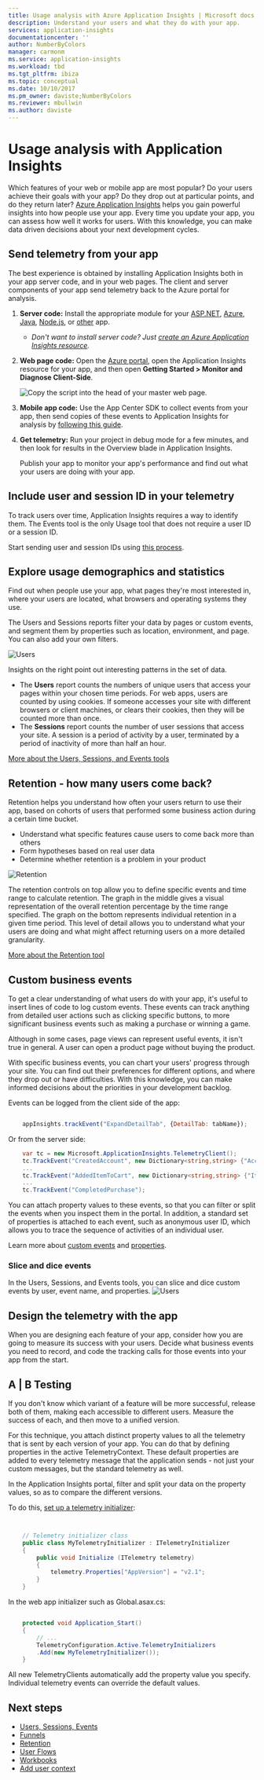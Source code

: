 ```yaml
---
title: Usage analysis with Azure Application Insights | Microsoft docs
description: Understand your users and what they do with your app.
services: application-insights
documentationcenter: ''
author: NumberByColors
manager: carmonm
ms.service: application-insights
ms.workload: tbd
ms.tgt_pltfrm: ibiza
ms.topic: conceptual
ms.date: 10/10/2017
ms.pm_owner: daviste;NumberByColors
ms.reviewer: mbullwin
ms.author: daviste
---
```


# Usage analysis with Application Insights

Which features of your web or mobile app are most popular? Do your users achieve their goals with your app? Do they drop out at particular points, and do they return later?  [Azure Application Insights](app-insights-overview.md) helps you gain powerful insights into how people use your app. Every time you update your app, you can assess how well it works for users. With this knowledge, you can make data driven decisions about your next development cycles.

## Send telemetry from your app

The best experience is obtained by installing Application Insights both in your app server code, and in your web pages. The client and server components of your app send telemetry back to the Azure portal for analysis.

1. **Server code:** Install the appropriate module for your [ASP.NET](app-insights-asp-net.md), [Azure](app-insights-overview.md), [Java](app-insights-java-get-started.md), [Node.js](app-insights-nodejs.md), or [other](app-insights-platforms.md) app.

    * *Don't want to install server code? Just [create an Azure Application Insights resource](app-insights-create-new-resource.md).*

2. **Web page code:** Open the [Azure portal](https://portal.azure.com), open the Application Insights resource for your app, and then open **Getting Started > Monitor and Diagnose Client-Side**. 

    ![Copy the script into the head of your master web page.](./media/app-insights-usage-overview/02-monitor-web-page.png)

3. **Mobile app code:** Use the App Center SDK to collect events from your app, then send copies of these events to Application Insights for analysis by [following this guide](app-insights-mobile-center-quickstart.md).

4. **Get telemetry:** Run your project in debug mode for a few minutes, and then look for results in the Overview blade in Application Insights.

    Publish your app to monitor your app's performance and find out what your users are doing with your app.

## Include user and session ID in your telemetry
To track users over time, Application Insights requires a way to identify them. The Events tool is the only Usage tool that does not require a user ID or a session ID.

Start sending user and session IDs using [this process](https://docs.microsoft.com/azure/application-insights/app-insights-usage-send-user-context).

## Explore usage demographics and statistics
Find out when people use your app, what pages they're most interested in, where your users are located, what browsers and operating systems they use. 

The Users and Sessions reports filter your data by pages or custom events, and segment them by properties such as location, environment, and page. You can also add your own filters.

![Users](./media/app-insights-usage-overview/users.png)  

Insights on the right point out interesting patterns in the set of data.  

* The **Users** report counts the numbers of unique users that access your pages within your chosen time periods. For web apps, users are counted by using cookies. If someone accesses your site with different browsers or client machines, or clears their cookies, then they will be counted more than once.
* The **Sessions** report counts the number of user sessions that access your site. A session is a period of activity by a user, terminated by a period of inactivity of more than half an hour.

[More about the Users, Sessions, and Events tools](app-insights-usage-segmentation.md)  

## Retention - how many users come back?

Retention helps you understand how often your users return to use their app, based on cohorts of users that performed some business action during a certain time bucket. 

- Understand what specific features cause users to come back more than others 
- Form hypotheses based on real user data 
- Determine whether retention is a problem in your product 

![Retention](./media/app-insights-usage-overview/retention.png) 

The retention controls on top allow you to define specific events and time range to calculate retention. The graph in the middle gives a visual representation of the overall retention percentage by the time range specified. The graph on the bottom represents individual retention in a given time period. This level of detail allows you to understand what your users are doing and what might affect returning users on a more detailed granularity.  

[More about the Retention tool](app-insights-usage-retention.md)

## Custom business events

To get a clear understanding of what users do with your app, it's useful to insert lines of code to log custom events. These events can track anything from detailed user actions such as clicking specific buttons, to more significant business events such as making a purchase or winning a game. 

Although in some cases, page views can represent useful events, it isn't true in general. A user can open a product page without buying the product. 

With specific business events, you can chart your users' progress through your site. You can find out their preferences for different options, and where they drop out or have difficulties. With this knowledge, you can make informed decisions about the priorities in your development backlog.

Events can be logged from the client side of the app:

```JavaScript

    appInsights.trackEvent("ExpandDetailTab", {DetailTab: tabName});
```

Or from the server side:

```csharp
    var tc = new Microsoft.ApplicationInsights.TelemetryClient();
    tc.TrackEvent("CreatedAccount", new Dictionary<string,string> {"AccountType":account.Type}, null);
    ...
    tc.TrackEvent("AddedItemToCart", new Dictionary<string,string> {"Item":item.Name}, null);
    ...
    tc.TrackEvent("CompletedPurchase");
```

You can attach property values to these events, so that you can filter or split the events when you inspect them in the portal. In addition, a standard set of properties is attached to each event, such as anonymous user ID, which allows you to trace the sequence of activities of an individual user.

Learn more about [custom events](app-insights-api-custom-events-metrics.md#trackevent) and [properties](app-insights-api-custom-events-metrics.md#properties).

### Slice and dice events

In the Users, Sessions, and Events tools, you can slice and dice custom events by user, event name, and properties.
![Users](./media/app-insights-usage-overview/users.png)  
  
## Design the telemetry with the app

When you are designing each feature of your app, consider how you are going to measure its success with your users. Decide what business events you need to record, and code the tracking calls for those events into your app from the start.

## A | B Testing
If you don't know which variant of a feature will be more successful, release both of them, making each accessible to different users. Measure the success of each, and then move to a unified version.

For this technique, you attach distinct property values to all the telemetry that is sent by each version of your app. You can do that by defining properties in the active TelemetryContext. These default properties are added to every telemetry message that the application sends - not just your custom messages, but the standard telemetry as well.

In the Application Insights portal, filter and split your data on the property values, so as to compare the different versions.

To do this, [set up a telemetry initializer](app-insights-api-filtering-sampling.md##add-properties-itelemetryinitializer):

```csharp


    // Telemetry initializer class
    public class MyTelemetryInitializer : ITelemetryInitializer
    {
        public void Initialize (ITelemetry telemetry)
        {
            telemetry.Properties["AppVersion"] = "v2.1";
        }
    }
```

In the web app initializer such as Global.asax.cs:

```csharp

    protected void Application_Start()
    {
        // ...
        TelemetryConfiguration.Active.TelemetryInitializers
        .Add(new MyTelemetryInitializer());
    }
```

All new TelemetryClients automatically add the property value you specify. Individual telemetry events can override the default values.

## Next steps
   - [Users, Sessions, Events](app-insights-usage-segmentation.md)
   - [Funnels](usage-funnels.md)
   - [Retention](app-insights-usage-retention.md)
   - [User Flows](app-insights-usage-flows.md)
   - [Workbooks](app-insights-usage-workbooks.md)
   - [Add user context](app-insights-usage-send-user-context.md)
